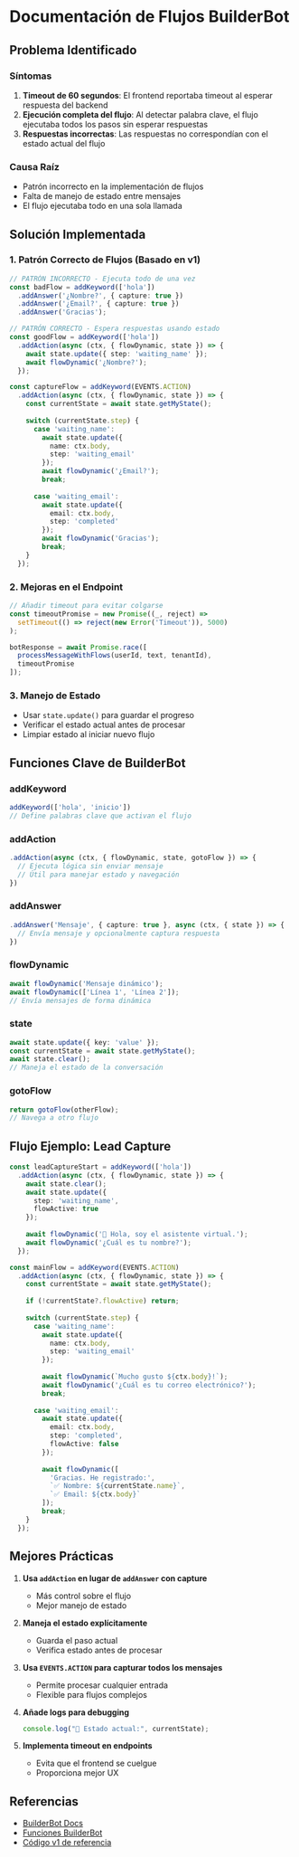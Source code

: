 # Documentación de Flujos BuilderBot

## Problema Identificado

### Síntomas
1. **Timeout de 60 segundos**: El frontend reportaba timeout al esperar respuesta del backend
2. **Ejecución completa del flujo**: Al detectar palabra clave, el flujo ejecutaba todos los pasos sin esperar respuestas
3. **Respuestas incorrectas**: Las respuestas no correspondían con el estado actual del flujo

### Causa Raíz
- Patrón incorrecto en la implementación de flujos
- Falta de manejo de estado entre mensajes
- El flujo ejecutaba todo en una sola llamada

## Solución Implementada

### 1. Patrón Correcto de Flujos (Basado en v1)

```typescript
// PATRÓN INCORRECTO - Ejecuta todo de una vez
const badFlow = addKeyword(['hola'])
  .addAnswer('¿Nombre?', { capture: true })
  .addAnswer('¿Email?', { capture: true })
  .addAnswer('Gracias');

// PATRÓN CORRECTO - Espera respuestas usando estado
const goodFlow = addKeyword(['hola'])
  .addAction(async (ctx, { flowDynamic, state }) => {
    await state.update({ step: 'waiting_name' });
    await flowDynamic('¿Nombre?');
  });

const captureFlow = addKeyword(EVENTS.ACTION)
  .addAction(async (ctx, { flowDynamic, state }) => {
    const currentState = await state.getMyState();
    
    switch (currentState.step) {
      case 'waiting_name':
        await state.update({ 
          name: ctx.body,
          step: 'waiting_email'
        });
        await flowDynamic('¿Email?');
        break;
        
      case 'waiting_email':
        await state.update({ 
          email: ctx.body,
          step: 'completed'
        });
        await flowDynamic('Gracias');
        break;
    }
  });
```

### 2. Mejoras en el Endpoint

```typescript
// Añadir timeout para evitar colgarse
const timeoutPromise = new Promise((_, reject) => 
  setTimeout(() => reject(new Error('Timeout')), 5000)
);

botResponse = await Promise.race([
  processMessageWithFlows(userId, text, tenantId),
  timeoutPromise
]);
```

### 3. Manejo de Estado

- Usar `state.update()` para guardar el progreso
- Verificar el estado actual antes de procesar
- Limpiar estado al iniciar nuevo flujo

## Funciones Clave de BuilderBot

### addKeyword
```typescript
addKeyword(['hola', 'inicio'])
// Define palabras clave que activan el flujo
```

### addAction
```typescript
.addAction(async (ctx, { flowDynamic, state, gotoFlow }) => {
  // Ejecuta lógica sin enviar mensaje
  // Útil para manejar estado y navegación
})
```

### addAnswer
```typescript
.addAnswer('Mensaje', { capture: true }, async (ctx, { state }) => {
  // Envía mensaje y opcionalmente captura respuesta
})
```

### flowDynamic
```typescript
await flowDynamic('Mensaje dinámico');
await flowDynamic(['Línea 1', 'Línea 2']);
// Envía mensajes de forma dinámica
```

### state
```typescript
await state.update({ key: 'value' });
const currentState = await state.getMyState();
await state.clear();
// Maneja el estado de la conversación
```

### gotoFlow
```typescript
return gotoFlow(otherFlow);
// Navega a otro flujo
```

## Flujo Ejemplo: Lead Capture

```typescript
const leadCaptureStart = addKeyword(['hola'])
  .addAction(async (ctx, { flowDynamic, state }) => {
    await state.clear();
    await state.update({ 
      step: 'waiting_name',
      flowActive: true 
    });
    
    await flowDynamic('👋 Hola, soy el asistente virtual.');
    await flowDynamic('¿Cuál es tu nombre?');
  });

const mainFlow = addKeyword(EVENTS.ACTION)
  .addAction(async (ctx, { flowDynamic, state }) => {
    const currentState = await state.getMyState();
    
    if (!currentState?.flowActive) return;
    
    switch (currentState.step) {
      case 'waiting_name':
        await state.update({ 
          name: ctx.body,
          step: 'waiting_email'
        });
        
        await flowDynamic(`Mucho gusto ${ctx.body}!`);
        await flowDynamic('¿Cuál es tu correo electrónico?');
        break;
        
      case 'waiting_email':
        await state.update({ 
          email: ctx.body,
          step: 'completed',
          flowActive: false
        });
        
        await flowDynamic([
          'Gracias. He registrado:',
          `✅ Nombre: ${currentState.name}`,
          `✅ Email: ${ctx.body}`
        ]);
        break;
    }
  });
```

## Mejores Prácticas

1. **Usa `addAction` en lugar de `addAnswer` con capture**
   - Más control sobre el flujo
   - Mejor manejo de estado

2. **Maneja el estado explícitamente**
   - Guarda el paso actual
   - Verifica estado antes de procesar

3. **Usa `EVENTS.ACTION` para capturar todos los mensajes**
   - Permite procesar cualquier entrada
   - Flexible para flujos complejos

4. **Añade logs para debugging**
   ```typescript
   console.log("🔵 Estado actual:", currentState);
   ```

5. **Implementa timeout en endpoints**
   - Evita que el frontend se cuelgue
   - Proporciona mejor UX

## Referencias

- [BuilderBot Docs](https://builderbot.app/docs)
- [Funciones BuilderBot](../functions.png)
- [Código v1 de referencia](../../v1-backend-pymebot/src/flows/)